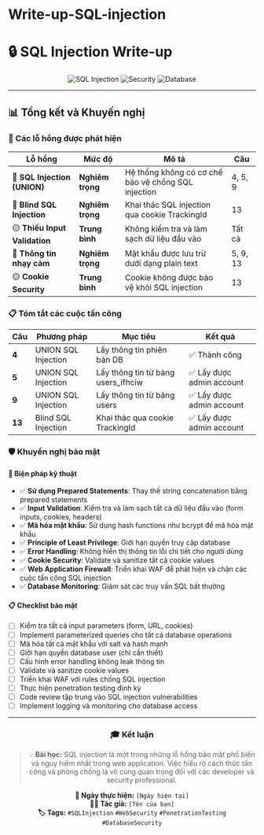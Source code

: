 # Write-up-SQL-injection
# 🔒 SQL Injection Write-up

<div align="center">

![SQL Injection](https://img.shields.io/badge/SQL-Injection-red?style=for-the-badge&logo=mysql&logoColor=white)
![Security](https://img.shields.io/badge/Security-Penetration%20Testing-orange?style=for-the-badge&logo=shield&logoColor=white)
![Database](https://img.shields.io/badge/Database-MySQL-blue?style=for-the-badge&logo=mysql&logoColor=white)

</div>

---


## 📊 Tổng kết và Khuyến nghị

### 🚨 Các lỗ hổng được phát hiện

| Lỗ hổng | Mức độ | Mô tả | Câu |
|---------|--------|-------|-----|
| 🔴 **SQL Injection (UNION)** | **Nghiêm trọng** | Hệ thống không có cơ chế bảo vệ chống SQL injection | 4, 5, 9 |
| 🔴 **Blind SQL Injection** | **Nghiêm trọng** | Khai thác SQL injection qua cookie TrackingId | 13 |
| 🟡 **Thiếu Input Validation** | **Trung bình** | Không kiểm tra và làm sạch dữ liệu đầu vào | Tất cả |
| 🔴 **Thông tin nhạy cảm** | **Nghiêm trọng** | Mật khẩu được lưu trữ dưới dạng plain text | 5, 9, 13 |
| 🟡 **Cookie Security** | **Trung bình** | Cookie không được bảo vệ khỏi SQL injection | 13 |

### 📋 Tóm tắt các cuộc tấn công

| Câu | Phương pháp | Mục tiêu | Kết quả |
|-----|-------------|----------|---------|
| **4** | UNION SQL Injection | Lấy thông tin phiên bản DB | ✅ Thành công |
| **5** | UNION SQL Injection | Lấy thông tin từ bảng users_ifhciw | ✅ Lấy được admin account |
| **9** | UNION SQL Injection | Lấy thông tin từ bảng users | ✅ Lấy được admin account |
| **13** | Blind SQL Injection | Khai thác qua cookie TrackingId | ✅ Lấy được admin account |

### 🛡️ Khuyến nghị bảo mật

#### 🔧 Biện pháp kỹ thuật
- ✅ **Sử dụng Prepared Statements**: Thay thế string concatenation bằng prepared statements
- ✅ **Input Validation**: Kiểm tra và làm sạch tất cả dữ liệu đầu vào (form inputs, cookies, headers)
- ✅ **Mã hóa mật khẩu**: Sử dụng hash functions như bcrypt để mã hóa mật khẩu
- ✅ **Principle of Least Privilege**: Giới hạn quyền truy cập database
- ✅ **Error Handling**: Không hiển thị thông tin lỗi chi tiết cho người dùng
- ✅ **Cookie Security**: Validate và sanitize tất cả cookie values
- ✅ **Web Application Firewall**: Triển khai WAF để phát hiện và chặn các cuộc tấn công SQL injection
- ✅ **Database Monitoring**: Giám sát các truy vấn SQL bất thường

#### 📋 Checklist bảo mật
- [ ] Kiểm tra tất cả input parameters (form, URL, cookies)
- [ ] Implement parameterized queries cho tất cả database operations
- [ ] Mã hóa tất cả mật khẩu với salt và hash mạnh
- [ ] Giới hạn quyền database user (chỉ cần thiết)
- [ ] Cấu hình error handling không leak thông tin
- [ ] Validate và sanitize cookie values
- [ ] Triển khai WAF với rules chống SQL injection
- [ ] Thực hiện penetration testing định kỳ
- [ ] Code review tập trung vào SQL injection vulnerabilities
- [ ] Implement logging và monitoring cho database access

---

<div align="center">

### 🎓 **Kết luận**

> 💡 **Bài học:** SQL injection là một trong những lỗ hổng bảo mật phổ biến và nguy hiểm nhất trong web application. Việc hiểu rõ cách thức tấn công và phòng chống là vô cùng quan trọng đối với các developer và security professional.

**📅 Ngày thực hiện:** `[Ngày hiện tại]`  
**👨‍💻 Tác giả:** `[Tên của bạn]`  
**🏷️ Tags:** `#SQLInjection` `#WebSecurity` `#PenetrationTesting` `#DatabaseSecurity`

</div>

